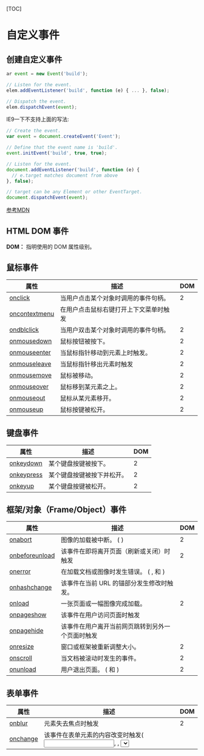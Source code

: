 [TOC]



# 自定义事件

## 创建自定义事件

```js
ar event = new Event('build');

// Listen for the event.
elem.addEventListener('build', function (e) { ... }, false);

// Dispatch the event.
elem.dispatchEvent(event);
```

IE9一下不支持上面的写法:

```js
// Create the event.
var event = document.createEvent('Event');

// Define that the event name is 'build'.
event.initEvent('build', true, true);

// Listen for the event.
document.addEventListener('build', function (e) {
  // e.target matches document from above
}, false);

// target can be any Element or other EventTarget.
document.dispatchEvent(event);

```

[参考MDN](https://developer.mozilla.org/zh-CN/docs/Web/Guide/Events/Creating_and_triggering_events#创建自定义事件)











## HTML DOM 事件

**DOM：** 指明使用的 DOM 属性级别。

## 鼠标事件

| 属性                                       | 描述                  | DOM  |
| ---------------------------------------- | ------------------- | ---- |
| [onclick](http://www.runoob.com/jsref/event-onclick.html) | 当用户点击某个对象时调用的事件句柄。  | 2    |
| [oncontextmenu](http://www.runoob.com/jsref/event-oncontextmenu.html) | 在用户点击鼠标右键打开上下文菜单时触发 |      |
| [ondblclick](http://www.runoob.com/jsref/event-ondblclick.html) | 当用户双击某个对象时调用的事件句柄。  | 2    |
| [onmousedown](http://www.runoob.com/jsref/event-onmousedown.html) | 鼠标按钮被按下。            | 2    |
| [onmouseenter](http://www.runoob.com/jsref/event-onmouseenter.html) | 当鼠标指针移动到元素上时触发。     | 2    |
| [onmouseleave](http://www.runoob.com/jsref/event-onmouseleave.html) | 当鼠标指针移出元素时触发        | 2    |
| [onmousemove](http://www.runoob.com/jsref/event-onmousemove.html) | 鼠标被移动。              | 2    |
| [onmouseover](http://www.runoob.com/jsref/event-onmouseover.html) | 鼠标移到某元素之上。          | 2    |
| [onmouseout](http://www.runoob.com/jsref/event-onmouseout.html) | 鼠标从某元素移开。           | 2    |
| [onmouseup](http://www.runoob.com/jsref/event-onmouseup.html) | 鼠标按键被松开。            | 2    |

## 键盘事件

| 属性                                       | 描述            | DOM  |
| ---------------------------------------- | ------------- | ---- |
| [onkeydown](http://www.runoob.com/jsref/event-onkeydown.html) | 某个键盘按键被按下。    | 2    |
| [onkeypress](http://www.runoob.com/jsref/event-onkeypress.html) | 某个键盘按键被按下并松开。 | 2    |
| [onkeyup](http://www.runoob.com/jsref/event-onkeyup.html) | 某个键盘按键被松开。    | 2    |

## 框架/对象（Frame/Object）事件

| 属性                                       | 描述                                       | DOM  |
| ---------------------------------------- | ---------------------------------------- | ---- |
| [onabort](http://www.runoob.com/jsref/event-onabort.html) | 图像的加载被中断。 ( <object>)                    | 2    |
| [onbeforeunload](http://www.runoob.com/jsref/event-onbeforeunload.html) | 该事件在即将离开页面（刷新或关闭）时触发                     | 2    |
| [onerror](http://www.runoob.com/jsref/event-onerror.html) | 在加载文档或图像时发生错误。 ( <object>, <body>和 <frameset>) |      |
| [onhashchange](http://www.runoob.com/jsref/event-onhashchange.html) | 该事件在当前 URL 的锚部分发生修改时触发。                  |      |
| [onload](http://www.runoob.com/jsref/event-onload.html) | 一张页面或一幅图像完成加载。                           | 2    |
| [onpageshow](http://www.runoob.com/jsref/event-onpageshow.html) | 该事件在用户访问页面时触发                            |      |
| [onpagehide](http://www.runoob.com/jsref/event-onpagehide.html) | 该事件在用户离开当前网页跳转到另外一个页面时触发                 |      |
| [onresize](http://www.runoob.com/jsref/event-onresize.html) | 窗口或框架被重新调整大小。                            | 2    |
| [onscroll](http://www.runoob.com/jsref/event-onscroll.html) | 当文档被滚动时发生的事件。                            | 2    |
| [onunload](http://www.runoob.com/jsref/event-onunload.html) | 用户退出页面。 ( <body> 和 <frameset>)           | 2    |

## 表单事件

| 属性                                       | 描述                                       | DOM  |
| ---------------------------------------- | ---------------------------------------- | ---- |
| [onblur](http://www.runoob.com/jsref/event-onblur.html) | 元素失去焦点时触发                                | 2    |
| [onchange](http://www.runoob.com/jsref/event-onchange.html) | 该事件在表单元素的内容改变时触发( <input>, <keygen>, <select>, 和 <textarea>) | 2    |
| [onfocus](http://www.runoob.com/jsref/event-onfocus.html) | 元素获取焦点时触发                                | 2    |
| [onfocusin](http://www.runoob.com/jsref/event-onfocusin.html) | 元素即将获取焦点时触发                              | 2    |
| [onfocusout](http://www.runoob.com/jsref/event-onfocusout.html) | 元素即将失去焦点时触发                              | 2    |
| [oninput](http://www.runoob.com/jsref/event-oninput.html) | 元素获取用户输入时触发                              | 3    |
| [onreset](http://www.runoob.com/jsref/event-onreset.html) | 表单重置时触发                                  | 2    |
| [onsearch](http://www.runoob.com/jsref/event-onsearch.html) | 用户向搜索域输入文本时触发 ( <input="search">)        |      |
| [onselect](http://www.runoob.com/jsref/event-onselect.html) | 用户选取文本时触发 ( <input> 和 <textarea>)        | 2    |
| [onsubmit](http://www.runoob.com/jsref/event-onsubmit.html) | 表单提交时触发                                  | 2    |

## 剪贴板事件

| 属性                                       | 描述              | DOM  |
| ---------------------------------------- | --------------- | ---- |
| [oncopy](http://www.runoob.com/jsref/event-oncopy.html) | 该事件在用户拷贝元素内容时触发 |      |
| [oncut](http://www.runoob.com/jsref/event-oncut.html) | 该事件在用户剪切元素内容时触发 |      |
| [onpaste](http://www.runoob.com/jsref/event-onpaste.html) | 该事件在用户粘贴元素内容时触发 |      |

## 打印事件

| 属性                                       | 描述                         | DOM  |
| ---------------------------------------- | -------------------------- | ---- |
| [onafterprint](http://www.runoob.com/jsref/event-onafterprint.html) | 该事件在页面已经开始打印，或者打印窗口已经关闭时触发 |      |
| [onbeforeprint](http://www.runoob.com/jsref/event-onbeforeprint.html) | 该事件在页面即将开始打印时触发            |      |

## 拖动事件

| 事件                                       | 描述                 | DOM  |
| ---------------------------------------- | ------------------ | ---- |
| [ondrag](http://www.runoob.com/jsref/event-ondrag.html) | 该事件在元素正在拖动时触发      |      |
| [ondragend](http://www.runoob.com/jsref/event-ondragend.html) | 该事件在用户完成元素的拖动时触发   |      |
| [ondragenter](http://www.runoob.com/jsref/event-ondragenter.html) | 该事件在拖动的元素进入放置目标时触发 |      |
| [ondragleave](http://www.runoob.com/jsref/event-ondragleave.html) | 该事件在拖动元素离开放置目标时触发  |      |
| [ondragover](http://www.runoob.com/jsref/event-ondragover.html) | 该事件在拖动元素在放置目标上时触发  |      |
| [ondragstart](http://www.runoob.com/jsref/event-ondragstart.html) | 该事件在用户开始拖动元素时触发    |      |
| [ondrop](http://www.runoob.com/jsref/event-ondrop.html) | 该事件在拖动元素放置在目标区域时触发 |      |

## 多媒体（Media）事件

| 事件                                       | 描述                                       | DOM  |
| ---------------------------------------- | ---------------------------------------- | ---- |
| [onabort](http://www.runoob.com/jsref/event-onabort-media.html) | 事件在视频/音频（audio/video）终止加载时触发。            |      |
| [oncanplay](http://www.runoob.com/jsref/event-oncanplay.html) | 事件在用户可以开始播放视频/音频（audio/video）时触发。        |      |
| [oncanplaythrough](http://www.runoob.com/jsref/event-oncanplaythrough.html) | 事件在视频/音频（audio/video）可以正常播放且无需停顿和缓冲时触发。  |      |
| [ondurationchange](http://www.runoob.com/jsref/event-ondurationchange.html) | 事件在视频/音频（audio/video）的时长发生变化时触发。         |      |
| onemptied                                | 当期播放列表为空时触发                              |      |
| [onended](http://www.runoob.com/jsref/event-onended.html) | 事件在视频/音频（audio/video）播放结束时触发。            |      |
| [onerror](http://www.runoob.com/jsref/event-onerror-media.html) | 事件在视频/音频（audio/video）数据加载期间发生错误时触发。      |      |
| [onloadeddata](http://www.runoob.com/jsref/event-onloadeddata.html) | 事件在浏览器加载视频/音频（audio/video）当前帧时触发触发。      |      |
| [onloadedmetadata](http://www.runoob.com/jsref/event-onloadedmetadata.html) | 事件在指定视频/音频（audio/video）的元数据加载后触发。        |      |
| [onloadstart](http://www.runoob.com/jsref/event-onloadstart.html) | 事件在浏览器开始寻找指定视频/音频（audio/video）触发。        |      |
| [onpause](http://www.runoob.com/jsref/event-onpause.html) | 事件在视频/音频（audio/video）暂停时触发。              |      |
| [onplay](http://www.runoob.com/jsref/event-onplay.html) | 事件在视频/音频（audio/video）开始播放时触发。            |      |
| [onplaying](http://www.runoob.com/jsref/event-onplaying.html) | 事件在视频/音频（audio/video）暂停或者在缓冲后准备重新开始播放时触发。 |      |
| [onprogress](http://www.runoob.com/jsref/event-onprogress.html) | 事件在浏览器下载指定的视频/音频（audio/video）时触发。        |      |
| [onratechange](http://www.runoob.com/jsref/event-onratechange.html) | 事件在视频/音频（audio/video）的播放速度发送改变时触发。       |      |
| [onseeked](http://www.runoob.com/jsref/event-onseeked.html) | 事件在用户重新定位视频/音频（audio/video）的播放位置后触发。     |      |
| [onseeking](http://www.runoob.com/jsref/event-onseeking.html) | 事件在用户开始重新定位视频/音频（audio/video）时触发。        |      |
| [onstalled](http://www.runoob.com/jsref/event-onstalled.html) | 事件在浏览器获取媒体数据，但媒体数据不可用时触发。                |      |
| [onsuspend](http://www.runoob.com/jsref/event-onsuspend.html) | 事件在浏览器读取媒体数据中止时触发。                       |      |
| [ontimeupdate](http://www.runoob.com/jsref/event-ontimeupdate.html) | 事件在当前的播放位置发送改变时触发。                       |      |
| [onvolumechange](http://www.runoob.com/jsref/event-onvolumechange.html) | 事件在音量发生改变时触发。                            |      |
| [onwaiting](http://www.runoob.com/jsref/event-onwaiting.html) | 事件在视频由于要播放下一帧而需要缓冲时触发。                   |      |

## 动画事件

| 事件                                       | 描述                 | DOM  |
| ---------------------------------------- | ------------------ | ---- |
| [animationend](http://www.runoob.com/jsref/event-animationend.html) | 该事件在 CSS 动画结束播放时触发 |      |
| [animationiteration](http://www.runoob.com/jsref/event-animationiteration.html) | 该事件在 CSS 动画重复播放时触发 |      |
| [animationstart](http://www.runoob.com/jsref/event-animationstart.html) | 该事件在 CSS 动画开始播放时触发 |      |

## 过渡事件

| 事件                                       | 描述                | DOM  |
| ---------------------------------------- | ----------------- | ---- |
| [transitionend](http://www.runoob.com/jsref/event-transitionend.html) | 该事件在 CSS 完成过渡后触发。 |      |

## 其他事件

| 事件                                       | 描述                                       | DOM  |
| ---------------------------------------- | ---------------------------------------- | ---- |
| onmessage                                | 该事件通过或者从对象(WebSocket, Web Worker, Event Source 或者子 frame 或父窗口)接收到消息时触发 |      |
| onmousewheel                             | 已废弃。 使用 [onwheel](http://www.runoob.com/jsref/event-onwheel.html) 事件替代 |      |
| [ononline](http://www.runoob.com/jsref/event-ononline.html) | 该事件在浏览器开始在线工作时触发。                        |      |
| [onoffline](http://www.runoob.com/jsref/event-onoffline.html) | 该事件在浏览器开始离线工作时触发。                        |      |
| onpopstate                               | 该事件在窗口的浏览历史（history 对象）发生改变时触发。          |      |
| [onshow](http://www.runoob.com/jsref/event-onshow.html) | 该事件当 <menu> 元素在上下文菜单显示时触发                |      |
| onstorage                                | 该事件在 Web Storage(HTML 5 Web 存储)更新时触发     |      |
| [ontoggle](http://www.runoob.com/jsref/event-ontoggle.html) | 该事件在用户打开或关闭 <details> 元素时触发              |      |
| [onwheel](http://www.runoob.com/jsref/event-onwheel.html) | 该事件在鼠标滚轮在元素上下滚动时触发                       |      |

## 事件对象

### 常量

| 静态变量            | 描述                   | DOM  |
| --------------- | -------------------- | ---- |
| CAPTURING-PHASE | 当前事件阶段为捕获阶段(1)       | 1    |
| AT-TARGET       | 当前事件是目标阶段,在评估目标事件(1) | 2    |
| BUBBLING-PHASE  | 当前的事件为冒泡阶段 (3)       | 3    |

### 属性

| 属性                                       | 描述                      | DOM  |
| ---------------------------------------- | ----------------------- | ---- |
| [bubbles](http://www.runoob.com/jsref/event-bubbles.html) | 返回布尔值，指示事件是否是起泡事件类型。    | 2    |
| [cancelable](http://www.runoob.com/jsref/event-cancelable.html) | 返回布尔值，指示事件是否可拥可取消的默认动作。 | 2    |
| [currentTarget](http://www.runoob.com/jsref/event-currenttarget.html) | 返回其事件监听器触发该事件的元素。       | 2    |
| eventPhase                               | 返回事件传播的当前阶段。            | 2    |
| [target](http://www.runoob.com/jsref/event-target.html) | 返回触发此事件的元素（事件的目标节点）。    | 2    |
| [timeStamp](http://www.runoob.com/jsref/event-timestamp.html) | 返回事件生成的日期和时间。           | 2    |
| [type](http://www.runoob.com/jsref/event-type.html) | 返回当前 Event 对象表示的事件的名称。  | 2    |

### 方法

| 方法                | 描述                   | DOM  |
| ----------------- | -------------------- | ---- |
| initEvent()       | 初始化新创建的 Event 对象的属性。 | 2    |
| preventDefault()  | 通知浏览器不要执行与事件关联的默认动作。 | 2    |
| stopPropagation() | 不再派发事件。              | 2    |

## 目标事件对象

### 方法

| 方法                    | 描述                                     | DOM  |
| --------------------- | -------------------------------------- | ---- |
| addEventListener()    | 允许在目标事件中注册监听事件(IE8 = attachEvent())    | 2    |
| dispatchEvent()       | 允许发送事件到监听器上 (IE8 = fireEvent())        | 2    |
| removeEventListener() | 运行一次注册在事件目标上的监听事件(IE8 = detachEvent()) | 2    |

## 事件监听对象

### 方法

| 方法            | 描述             | DOM  |
| ------------- | -------------- | ---- |
| handleEvent() | 把任意对象注册为事件处理程序 | 2    |

## 文档事件对象

### 方法

| 方法            | 描述   | DOM  |
| ------------- | ---- | ---- |
| createEvent() |      | 2    |

## 鼠标/键盘事件对象

### 属性

| 属性                                       | 描述                                       | DOM  |
| ---------------------------------------- | ---------------------------------------- | ---- |
| [altKey](http://www.runoob.com/jsref/event-altkey.html) | 返回当事件被触发时，"ALT" 是否被按下。                   | 2    |
| [button](http://www.runoob.com/jsref/event-button.html) | 返回当事件被触发时，哪个鼠标按钮被点击。                     | 2    |
| [clientX](http://www.runoob.com/jsref/event-clientx.html) | 返回当事件被触发时，鼠标指针的水平坐标。                     | 2    |
| [clientY](http://www.runoob.com/jsref/event-clienty.html) | 返回当事件被触发时，鼠标指针的垂直坐标。                     | 2    |
| [ctrlKey](http://www.runoob.com/jsref/event-ctrlkey.html) | 返回当事件被触发时，"CTRL" 键是否被按下。                 | 2    |
| [Location](http://www.runoob.com/jsref/event-key-location.html) | 返回按键在设备上的位置                              | 3    |
| [charCode](http://www.runoob.com/jsref/event-key-charcode.html) | 返回onkeypress事件触发键值的字母代码。                 | 2    |
| [key](http://www.runoob.com/jsref/event-key-key.html) | 在按下按键时返回按键的标识符。                          | 3    |
| [keyCode](http://www.runoob.com/jsref/event-key-keycode.html) | 返回onkeypress事件触发的键的值的字符代码，或者 onkeydown 或 onkeyup 事件的键的代码。 | 2    |
| [which](http://www.runoob.com/jsref/event-key-which.html) | 返回onkeypress事件触发的键的值的字符代码，或者 onkeydown 或 onkeyup 事件的键的代码。 | 2    |
| [metaKey](http://www.runoob.com/jsref/event-metakey.html) | 返回当事件被触发时，"meta" 键是否被按下。                 | 2    |
| [relatedTarget](http://www.runoob.com/jsref/event-relatedtarget.html) | 返回与事件的目标节点相关的节点。                         | 2    |
| [screenX](http://www.runoob.com/jsref/event-screenx.html) | 返回当某个事件被触发时，鼠标指针的水平坐标。                   | 2    |
| [screenY](http://www.runoob.com/jsref/event-screeny.html) | 返回当某个事件被触发时，鼠标指针的垂直坐标。                   | 2    |
| [shiftKey](http://www.runoob.com/jsref/event-shiftkey.html) | 返回当事件被触发时，"SHIFT" 键是否被按下。                | 2    |

### 方法

| 方法                  | 描述          | W3C  |
| ------------------- | ----------- | ---- |
| initMouseEvent()    | 初始化鼠标事件对象的值 | 2    |
| initKeyboardEvent() | 初始化键盘事件对象的值 | 3    |